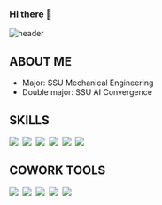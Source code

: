 ### Hi there 👋

![header](https://capsule-render.vercel.app/api?type=waving&color=C4DEEE&height=300&section=header&StrokeWidth=2&text=Seoyun💫&fontColor=78AAC3&fontSize=70&fontAlign=75&animation=fadeIn)

## ABOUT ME
* Major: SSU Mechanical Engineering
* Double major: SSU AI Convergence 


## SKILLS
<p align = "left">
    <img src ="https://img.shields.io/badge/-C-E2D2D2?style=flat-square&logo=C&logoColor=white"></a>&nbsp
    <img src ="https://img.shields.io/badge/-C++-E3E2B4?style=flat-square&logo=C++&logoColor=white"></a>&nbsp
    <img src ="https://img.shields.io/badge/-Python-A2B59F?style=flat-square&logo=Python&logoColor=white"></a>&nbsp
    <img src ="https://img.shields.io/badge/-JAVA-BFC8D7?style=flat-square&logo=Java&logoColor=white"></a>&nbsp
    <img src ="https://img.shields.io/badge/-ReactNative-EEB8B8?style=flat-square&logo=React&logoColor=white"></a>&nbsp
    <img src ="https://img.shields.io/badge/-Visual Studio Code-BFC8D7?style=flat-square&logo=Visual Studio Code&logoColor=white"></a>&nbsp

</p>


## COWORK TOOLS
<p align = "left">
    <img src ="https://img.shields.io/badge/-Figma-E2D2D2"></a>&nbsp
    <img src ="https://img.shields.io/badge/-Trello-E3E2B4"></a>&nbsp
    <img src ="https://img.shields.io/badge/-Slack-A2B59F"></a>&nbsp
    <img src ="https://img.shields.io/badge/-Github-BFC8D7"></a>&nbsp
    <img src ="https://img.shields.io/badge/-Notion-EEB8B8"></a>&nbsp
</p>








<!--
**ksyeun/ksyeun** is a ✨ _special_ ✨ repository because its `README.md` (this file) appears on your GitHub profile.

Here are some ideas to get you started:


- 🔭 I’m currently working on ...
- 🌱 I’m currently learning ...
- 👯 I’m looking to collaborate on ...
- 🤔 I’m looking for help with ...
- 💬 Ask me about ...
- 📫 How to reach me: ...
- 😄 Pronouns: ...
- ⚡ Fun fact: ...
-->
